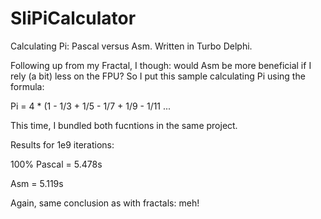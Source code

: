 # SliPiCalculator
Calculating Pi: Pascal versus Asm. Written in Turbo Delphi.

Following up from my Fractal, I though: would Asm be more beneficial if I rely (a bit) less on the FPU?
So I put this sample calculating Pi using the formula:

Pi = 4 * (1 - 1/3 + 1/5 - 1/7 + 1/9 - 1/11 ...

This time, I bundled both fucntions in the same project.

Results for 1e9 iterations:

100% Pascal = 5.478s

Asm = 5.119s

Again, same conclusion as with fractals: meh!
